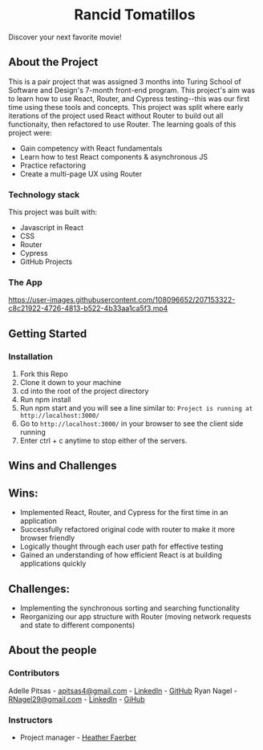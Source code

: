 <h1 align="center"> Rancid Tomatillos </h1>

Discover your next favorite movie!


## About the Project
This is a pair project that was assigned 3 months into Turing School of Software and Design's 7-month front-end program. This project's aim was to learn how to use React, Router, and Cypress testing--this was our first time using these tools and concepts. This project was split where early iterations of the project used React without Router to build out all functionaity, then refactored to use Router. The learning goals of this project were: 

- Gain competency with React fundamentals
- Learn how to test React components & asynchronous JS
- Practice refactoring
- Create a multi-page UX using Router

### Technology stack
This project was built with:
- Javascript in React
- CSS
- Router
- Cypress
- GitHub Projects

### The App

https://user-images.githubusercontent.com/108096652/207153322-c8c21922-4726-4813-b522-4b33aa1ca5f3.mp4


## Getting Started
### Installation
1. Fork this Repo
1. Clone it down to your machine
1. cd into the root of the project directory
1. Run npm install
1. Run npm start and you will see a line similar to: `Project is running at http://localhost:3000/`
1. Go to `http://localhost:3000/` in your browser to see the client side running
1. Enter ctrl + c anytime to stop either of the servers.

## Wins and Challenges

## Wins:
- Implemented React, Router, and Cypress for the first time in an application
- Successfully refactored original code with router to make it more browser friendly
- Logically thought through each user path for effective testing
- Gained an understanding of how efficient React is at building applications quickly

## Challenges:
- Implementing the synchronous sorting and searching functionality
- Reorganizing our app structure with Router (moving network requests and state to different components)

## About the people

### Contributors
Adelle Pitsas - apitsas4@gmail.com - [LinkedIn](https://www.linkedin.com/in/adelle-pitsas-461503183/) - [GitHub](https://github.com/Adelle-Pitsas)
Ryan Nagel - RNagel29@gmail.com - [LinkedIn](https://www.linkedin.com/in/ryan-nagel-000280173/) - [GiHub](https://github.com/Nagel29)

### Instructors
- Project manager - [Heather Faerber](https://github.com/hfaerber)

